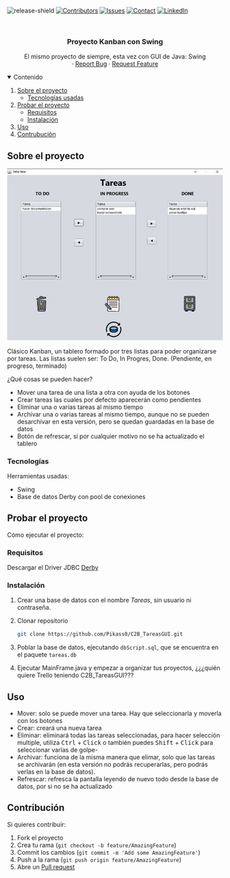 <!--
*** Plantilla de readme hecha por othneildrew
-->


<!-- PROJECT SHIELDS -->
![release-shield]
[![Contributors][contributors-shield]][contributors-url] 
[![Issues][issues-shield]][issues-url]
[![Contact][discord-shield]][discord-url]
[![LinkedIn][linkedin-shield]][linkedin-url] 



<!-- PROJECT LOGO -->
<br />
<p align="center">
  <h3 align="center">Proyecto Kanban con Swing</h3>

  <p align="center">
    El mismo proyecto de siempre, esta vez con GUI de Java: Swing
    <br />
    ·
    <a href="https://github.com/Pikass0/C2B_TareasGUI/issues">Report Bug</a>
    ·
    <a href="https://github.com/Pikass0/C2B_TareasGUI/issues">Request Feature</a>
  </p>
</p>



<!-- TABLE OF CONTENTS -->
<details open="open">
  <summary>Contenido</summary>
  <ol>
    <li>
      <a href="#sobre-el-proyecto">Sobre el proyecto</a>
      <ul>
        <li><a href="#tecnologías">Tecnologías usadas</a></li>
      </ul>
    </li>
    <li>
      <a href="#probar-el-proyecto">Probar el proyecto</a>
      <ul>
        <li><a href="#requisitos">Requisitos</a></li>
        <li><a href="#instalación">Instalación</a></li>
      </ul>
    </li>
    <li><a href="#uso">Uso</a></li>
    <li><a href="#contribución">Contrubución</a></li>
  </ol>
</details>



<!-- ABOUT THE PROJECT -->
## Sobre el proyecto

![product-screenshot]<!--(https://example.com) por si se quiere metir link-->

Clásico Kanban, un tablero formado por tres listas para poder organizarse por tareas. Las listas suelen ser: To Do, In Progres, Done. (Pendiente, en progreso, terminado)

¿Qué cosas se pueden hacer?
* Mover una tarea de una lista a otra con ayuda de los botones
* Crear tareas las cuales por defecto aparecerán como pendientes
* Eliminar una o varias tareas al mismo tiempo
* Archivar una o varias tareas al mismo tiempo, aunque no se pueden desarchivar en esta versión, pero se quedan guardadas en la base de datos
* Botón de refrescar, si por cualquier motivo no se ha actualizado el tablero


### Tecnologías

Herramientas usadas:
* Swing
* Base de datos Derby con pool de conexiones



<!-- GETTING STARTED -->
## Probar el proyecto

Cómo ejecutar el proyecto:

### Requisitos

Descargar el Driver JDBC [Derby](http://db.apache.org/derby/derby_downloads.html)


### Instalación

1. Crear una base de datos con el nombre _Tareas_, sin usuario ni contraseña.

2. Clonar repositorio
   ```sh
   git clone https://github.com/Pikass0/C2B_TareasGUI.git
   ```

3. Poblar la base de datos, ejecutando `dbScript.sql`, que se encuentra en el paquete `tareas.db`

4. Ejecutar MainFrame.java y empezar a organizar tus proyectos, ¿¿¿quién quiere Trello teniendo C2B_TareasGUI???


<!-- USAGE EXAMPLES -->
## Uso

* Mover: solo se puede mover una tarea. Hay que seleccionarla y moverla con los botones
* Crear: creará una nueva tarea
* Eliminar: eliminará todas las tareas seleccionadas, para hacer selección multiple, utiliza <kbd>Ctrl</kbd> + <kbd>Click</kbd> o también puedes <kbd>Shift</kbd> + <kbd>Click</kbd> para seleccionar varías de golpe-
* Archivar: funciona de la misma manera que elimar, solo que las tareas se archivarán (en esta versión no podrás recuperarlas, pero podrás verlas en la base de datos).
* Refrescar: refresca la pantalla leyendo de nuevo todo desde la base de datos, por si no se ha actualizado


<!-- CONTRIBUTING -->
## Contribución

Si quieres contribuir:

1. Fork el proyecto
2. Crea tu rama (`git checkout -b feature/AmazingFeature`)
3. Commit los cambios (`git commit -m 'Add some AmazingFeature'`)
4. Push a la rama (`git push origin feature/AmazingFeature`)
5. Abre un [Pull request](https://github.com/Pikass0/C2B_TareasGUI/pulls)






<!-- MARKDOWN LINKS & IMAGES -->
<!-- https://www.markdownguide.org/basic-syntax/#reference-style-links -->

[release-shield]: https://img.shields.io/badge/release%20date-Nov%202020-lightgrey

[discord-shield]: https://img.shields.io/badge/chat-on%20discord-7289da.svg?style=flat&logo=discord
[discord-url]: https://www.discord.com/users/290575161869205504
[contributors-shield]: https://img.shields.io/github/contributors/Pikass0/C2B_TareasGUI?color=green
[contributors-url]: https://github.com/Pikass0/C2B_TareasGUI/graphs/contributors
[issues-shield]: https://img.shields.io/github/issues-raw/Pikass0/C2B_TareasGUI?color=orange
[issues-url]: https://github.com/Pikass0/C2B_TareasGUI/issues
[linkedin-shield]: https://img.shields.io/badge/-LinkedIn-black.svg?style=flat&logo=linkedin&color=blue
[linkedin-url]: https://www.linkedin.com/in/marcelo-toral-martínez-573735176/
[product-screenshot]: images/readme_swing.jpg
